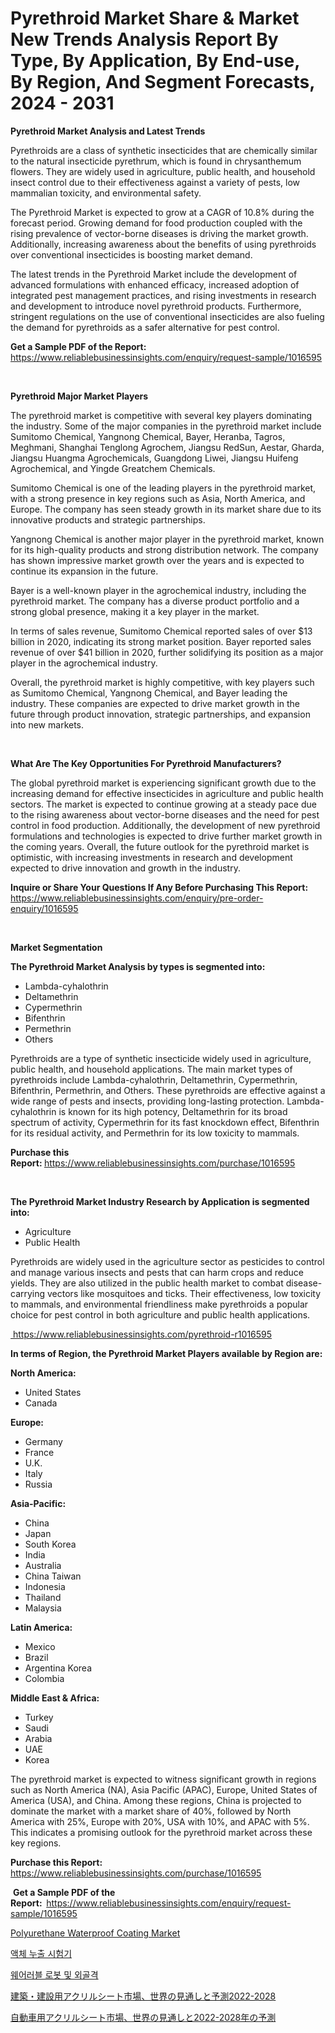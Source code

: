 <p><h1>Pyrethroid Market Share & Market New Trends Analysis Report By Type, By Application, By End-use, By Region, And Segment Forecasts, 2024 - 2031</h1></p><p><strong>Pyrethroid Market Analysis and Latest Trends</strong></p>
<p><p>Pyrethroids are a class of synthetic insecticides that are chemically similar to the natural insecticide pyrethrum, which is found in chrysanthemum flowers. They are widely used in agriculture, public health, and household insect control due to their effectiveness against a variety of pests, low mammalian toxicity, and environmental safety.</p><p>The Pyrethroid Market is expected to grow at a CAGR of 10.8% during the forecast period. Growing demand for food production coupled with the rising prevalence of vector-borne diseases is driving the market growth. Additionally, increasing awareness about the benefits of using pyrethroids over conventional insecticides is boosting market demand.</p><p>The latest trends in the Pyrethroid Market include the development of advanced formulations with enhanced efficacy, increased adoption of integrated pest management practices, and rising investments in research and development to introduce novel pyrethroid products. Furthermore, stringent regulations on the use of conventional insecticides are also fueling the demand for pyrethroids as a safer alternative for pest control.</p></p>
<p><strong>Get a Sample PDF of the Report:&nbsp;</strong> <a href="https://www.reliablebusinessinsights.com/enquiry/request-sample/1016595">https://www.reliablebusinessinsights.com/enquiry/request-sample/1016595</a></p>
<p>&nbsp;</p>
<p><strong>Pyrethroid Major Market Players</strong></p>
<p><p>The pyrethroid market is competitive with several key players dominating the industry. Some of the major companies in the pyrethroid market include Sumitomo Chemical, Yangnong Chemical, Bayer, Heranba, Tagros, Meghmani, Shanghai Tenglong Agrochem, Jiangsu RedSun, Aestar, Gharda, Jiangsu Huangma Agrochemicals, Guangdong Liwei, Jiangsu Huifeng Agrochemical, and Yingde Greatchem Chemicals.</p><p>Sumitomo Chemical is one of the leading players in the pyrethroid market, with a strong presence in key regions such as Asia, North America, and Europe. The company has seen steady growth in its market share due to its innovative products and strategic partnerships.</p><p>Yangnong Chemical is another major player in the pyrethroid market, known for its high-quality products and strong distribution network. The company has shown impressive market growth over the years and is expected to continue its expansion in the future.</p><p>Bayer is a well-known player in the agrochemical industry, including the pyrethroid market. The company has a diverse product portfolio and a strong global presence, making it a key player in the market.</p><p>In terms of sales revenue, Sumitomo Chemical reported sales of over $13 billion in 2020, indicating its strong market position. Bayer reported sales revenue of over $41 billion in 2020, further solidifying its position as a major player in the agrochemical industry.</p><p>Overall, the pyrethroid market is highly competitive, with key players such as Sumitomo Chemical, Yangnong Chemical, and Bayer leading the industry. These companies are expected to drive market growth in the future through product innovation, strategic partnerships, and expansion into new markets.</p></p>
<p>&nbsp;</p>
<p><strong>What Are The Key Opportunities For Pyrethroid Manufacturers?</strong></p>
<p><p>The global pyrethroid market is experiencing significant growth due to the increasing demand for effective insecticides in agriculture and public health sectors. The market is expected to continue growing at a steady pace due to the rising awareness about vector-borne diseases and the need for pest control in food production. Additionally, the development of new pyrethroid formulations and technologies is expected to drive further market growth in the coming years. Overall, the future outlook for the pyrethroid market is optimistic, with increasing investments in research and development expected to drive innovation and growth in the industry.</p></p>
<p><strong>Inquire or Share Your Questions If Any Before Purchasing This Report:</strong> <a href="https://www.reliablebusinessinsights.com/enquiry/pre-order-enquiry/1016595">https://www.reliablebusinessinsights.com/enquiry/pre-order-enquiry/1016595</a></p>
<p>&nbsp;</p>
<p><strong>Market Segmentation</strong></p>
<p><strong>The Pyrethroid Market Analysis by types is segmented into:</strong></p>
<p><ul><li>Lambda-cyhalothrin</li><li>Deltamethrin</li><li>Cypermethrin</li><li>Bifenthrin</li><li>Permethrin</li><li>Others</li></ul></p>
<p><p>Pyrethroids are a type of synthetic insecticide widely used in agriculture, public health, and household applications. The main market types of pyrethroids include Lambda-cyhalothrin, Deltamethrin, Cypermethrin, Bifenthrin, Permethrin, and Others. These pyrethroids are effective against a wide range of pests and insects, providing long-lasting protection. Lambda-cyhalothrin is known for its high potency, Deltamethrin for its broad spectrum of activity, Cypermethrin for its fast knockdown effect, Bifenthrin for its residual activity, and Permethrin for its low toxicity to mammals.</p></p>
<p><strong>Purchase this Report:&nbsp;</strong><a href="https://www.reliablebusinessinsights.com/purchase/1016595">https://www.reliablebusinessinsights.com/purchase/1016595</a></p>
<p>&nbsp;</p>
<p><strong>The Pyrethroid Market Industry Research by Application is segmented into:</strong></p>
<p><ul><li>Agriculture</li><li>Public Health</li></ul></p>
<p><p>Pyrethroids are widely used in the agriculture sector as pesticides to control and manage various insects and pests that can harm crops and reduce yields. They are also utilized in the public health market to combat disease-carrying vectors like mosquitoes and ticks. Their effectiveness, low toxicity to mammals, and environmental friendliness make pyrethroids a popular choice for pest control in both agriculture and public health applications.</p></p>
<p><a href="https://www.reliablebusinessinsights.com/pyrethroid-r1016595">&nbsp;https://www.reliablebusinessinsights.com/pyrethroid-r1016595</a></p>
<p><strong>In terms of Region, the Pyrethroid Market Players available by Region are:</strong></p>
<p>
    <p> <strong> North America: </strong>
        <ul>
            <li>United States</li>
            <li>Canada</li>
        </ul>
        </p> 
    <p> <strong> Europe: </strong>
        <ul>
            <li>Germany</li>
            <li>France</li>
            <li>U.K.</li>
            <li>Italy</li>
            <li>Russia</li>
        </ul>
        </p> 
    <p> <strong> Asia-Pacific: </strong>
        <ul>
            <li>China</li>
            <li>Japan</li>
            <li>South Korea</li>
            <li>India</li>
            <li>Australia</li>
            <li>China Taiwan</li>
            <li>Indonesia</li>
            <li>Thailand</li>
            <li>Malaysia</li>
        </ul>
        </p> 
    <p> <strong> Latin America: </strong>
        <ul>
            <li>Mexico</li>
            <li>Brazil</li>
            <li>Argentina Korea</li>
            <li>Colombia</li>
        </ul>
        </p> 
    <p> <strong> Middle East & Africa: </strong>
        <ul>
            <li>Turkey</li>
            <li>Saudi</li>
            <li>Arabia</li>
            <li>UAE</li>
            <li>Korea</li>
        </ul>
    </p>
    </p>
<p><p>The pyrethroid market is expected to witness significant growth in regions such as North America (NA), Asia Pacific (APAC), Europe, United States of America (USA), and China. Among these regions, China is projected to dominate the market with a market share of 40%, followed by North America with 25%, Europe with 20%, USA with 10%, and APAC with 5%. This indicates a promising outlook for the pyrethroid market across these key regions.</p></p>
<p><strong>Purchase this Report: </strong><a href="https://www.reliablebusinessinsights.com/purchase/1016595">https://www.reliablebusinessinsights.com/purchase/1016595</a></p>
<p>&nbsp;<strong>Get a Sample PDF of the Report:&nbsp;&nbsp;</strong><a href="https://www.reliablebusinessinsights.com/enquiry/request-sample/1016595">https://www.reliablebusinessinsights.com/enquiry/request-sample/1016595</a></p>
<p><strong></strong></p>
<p><p><a href="https://github.com/khlifeservices/Market-Research-Report-List-1/blob/main/polyurethane-waterproof-coating-market.md">Polyurethane Waterproof Coating Market</a></p><p><a href="https://github.com/Gregost89076vddcv/Market-Research-Report-List-1/blob/main/3764613119038.md">액체 누출 시험기</a></p><p><a href="https://medium.com/@cierrahayes645/%EA%B8%80%EB%A1%9C%EB%B2%8C-%EC%9B%A8%EC%96%B4%EB%9F%AC%EB%B8%94-%EB%A1%9C%EB%B4%87-%EB%B0%8F-%EC%99%B8%EA%B3%A8%EA%B2%A9-%EC%8B%9C%EC%9E%A5-%EB%B2%94%EC%9C%84-%EB%B0%8F-2024%EB%85%84%EB%B6%80%ED%84%B0-2031%EB%85%84%EA%B9%8C%EC%A7%80%EC%9D%98-%EA%B8%B0%EA%B0%84-%EB%8F%99%EC%95%88-%EA%B8%89%EA%B2%A9%ED%9E%88-%EC%84%B1%EC%9E%A5%ED%95%98%EB%8A%94-%EC%97%B0%ED%8F%89%EA%B7%A0-%EC%84%B1%EC%9E%A5%EB%A5%A0%EC%97%90-%EB%8C%80%ED%95%9C-%EC%B2%A0%EC%A0%80%ED%95%9C-%EB%B6%84%EC%84%9D-6f33a3f00f1f">웨어러블 로봇 및 외골격</a></p><p><a href="https://github.com/KaliMetz2023/Market-Research-Report-List-1/blob/main/8746585130692.md">建築・建設用アクリルシート市場、世界の見通しと予測2022-2028</a></p><p><a href="https://github.com/oqoeusbvpadwjs08/Market-Research-Report-List-2/blob/main/5602088130693.md">自動車用アクリルシート市場、世界の見通しと2022-2028年の予測</a></p></p>